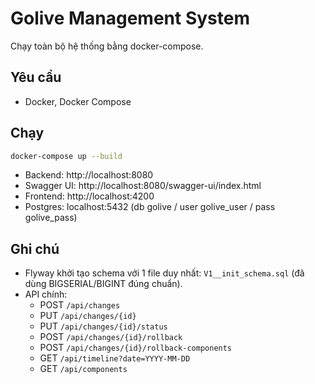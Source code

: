 # Golive Management System

Chạy toàn bộ hệ thống bằng docker-compose.

## Yêu cầu
- Docker, Docker Compose

## Chạy
```bash
docker-compose up --build
```

- Backend: http://localhost:8080
- Swagger UI: http://localhost:8080/swagger-ui/index.html
- Frontend: http://localhost:4200
- Postgres: localhost:5432 (db golive / user golive_user / pass golive_pass)

## Ghi chú
- Flyway khởi tạo schema với 1 file duy nhất: `V1__init_schema.sql` (đã dùng BIGSERIAL/BIGINT đúng chuẩn).
- API chính:
  - POST `/api/changes`
  - PUT `/api/changes/{id}`
  - PUT `/api/changes/{id}/status`
  - POST `/api/changes/{id}/rollback`
  - POST `/api/changes/{id}/rollback-components`
  - GET `/api/timeline?date=YYYY-MM-DD`
  - GET `/api/components`
